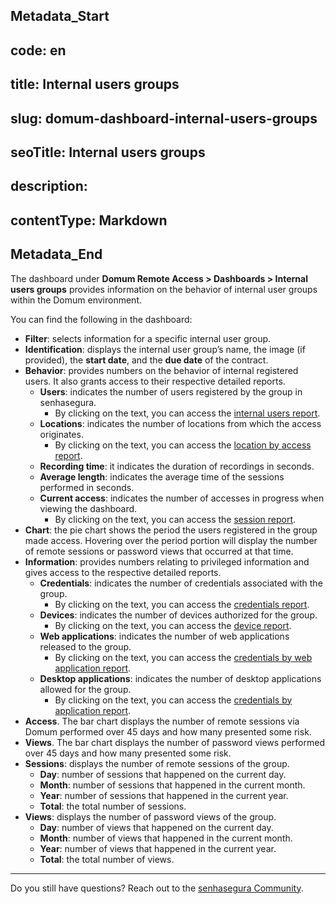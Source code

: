 ## Metadata_Start 
## code: en
## title: Internal users groups 
## slug: domum-dashboard-internal-users-groups 
## seoTitle: Internal users groups 
## description:  
## contentType: Markdown 
## Metadata_End
The dashboard under **Domum Remote Access > Dashboards > Internal users groups** provides information on the behavior of internal user groups within the Domum environment.
 
You can find the following in the dashboard:

* **Filter**: selects information for a specific internal user group.
* **Identification**: displays the internal user group’s name, the image (if provided), the **start date**, and the **due date** of the contract.
* **Behavior**: provides numbers on the behavior of internal registered users. It also grants access to their respective detailed reports.
    * **Users**: indicates the number of users registered by the group in senhasegura.
        * By clicking on the text, you can access the [internal users report](/v3-32/docs/domum-internal-users-home-screen).
    * **Locations**: indicates the number of locations from which the access originates.
        * By clicking on the text, you can access the [location by access report](/v3-32/docs/domum-access-report).
    * **Recording time**: it indicates the duration of recordings in seconds.
    * **Average length**: indicates the average time of the sessions performed in seconds.
    * **Current access**: indicates the number of accesses in progress when viewing the dashboard.
        * By clicking on the text, you can access the [session report](/v3-32/docs/domum-sessions-report). 
* **Chart**: the pie chart shows the period the users registered in the group made access. Hovering over the period portion will display the number of remote sessions or password views that occurred at that time.
* **Information**: provides numbers relating to privileged information and gives access to the respective detailed reports.
    * **Credentials**: indicates the number of credentials associated with the group.
        * By clicking on the text, you can access the [credentials report](/v3-32/docs/domum-credentials-report-for-domum-remote-access).
    * **Devices**: indicates the number of devices authorized for the group.
        * By clicking on the text, you can access the [device report](/v3-32/docs/domum-devices-report).
    * **Web applications**: indicates the number of web applications released to the group.
        * By clicking on the text, you can access the [credentials by web application report](/v3-32/docs/domum-credentials-by-application-reports).
    * **Desktop applications**: indicates the number of desktop applications allowed for the group.
        * By clicking on the text, you can access the [credentials by application report](/v3-32/docs/domum-credentials-by-application-reports).
* **Access**. The bar chart displays the number of remote sessions via Domum performed over 45 days and how many presented some risk.
* **Views**. The bar chart displays the number of password views performed over 45 days and how many presented some risk.
* **Sessions**: displays the number of remote sessions of the group.
    * **Day**: number of sessions that happened on the current day.
    * **Month**: number of sessions that happened in the current month.
    * **Year**: number of sessions that happened in the current year.
    * **Total**: the total number of sessions.
* **Views**: displays the number of password views of the group.
    * **Day**: number of views that happened on the current day.
    * **Month**: number of views that happened in the current month.
    * **Year**: number of views that happened in the current year.
    * **Total**: the total number of views.
* * *
Do you still have questions? Reach out to the [senhasegura Community](https://community.senhasegura.io/).